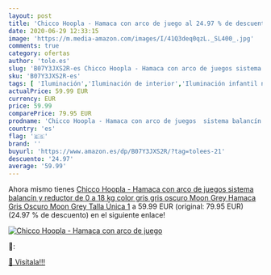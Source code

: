 ```yaml
---
layout: post
title: 'Chicco Hoopla - Hamaca con arco de juego al 24.97 % de descuento'
date: 2020-06-29 12:33:15
image: 'https://m.media-amazon.com/images/I/41Q3deq0qzL._SL400_.jpg'
comments: true
category: ofertas
author: 'tole.es'
slug: 'B07Y3JXS2R-es Chicco Hoopla - Hamaca con arco de juegos sistema balancín...'
sku: 'B07Y3JXS2R-es'
tags: [ 'Iluminación','Iluminación de interior','Iluminación infantil nocturna','Lámparas e iluminación infantil','Monos para bebés niño','Ropa','Ropa de una pieza para bebés niño','Ropa para bebés','Ropa para bebés niño','chicco', ]
actualPrice: 59.99 EUR
currency: EUR
price: 59.99
comparePrice: 79.95 EUR
prodname: 'Chicco Hoopla - Hamaca con arco de juegos  sistema balancín y reductor  de 0 a 18 kg  color gris gris oscuro  Moon Grey   Hamaca  Gris Oscuro  Moon Grey   Talla Única  1'
country: 'es'
flag: '🇪🇸'
brand: ''
buyurl: 'https://www.amazon.es/dp/B07Y3JXS2R/?tag=tolees-21'
descuento: '24.97'
average: '59.99'
---
```


Ahora mismo tienes [Chicco Hoopla - Hamaca con arco de juegos  sistema balancín y reductor  de 0 a 18 kg  color gris gris oscuro  Moon Grey   Hamaca  Gris Oscuro  Moon Grey   Talla Única  1](https://www.amazon.es/dp/B07Y3JXS2R/?tag=tolees-21) a 59.99 EUR (original: 79.95 EUR) (24.97 %  de descuento) en el siguiente enlace!

[![Chicco Hoopla - Hamaca con arco de juego](https://m.media-amazon.com/images/I/41Q3deq0qzL._SL400_.jpg)](https://www.amazon.es/dp/B07Y3JXS2R/?tag=tolees-21)

🔎:


[🛒 Visítala!!!](https://www.amazon.es/dp/B07Y3JXS2R/?tag=tolees-21)
